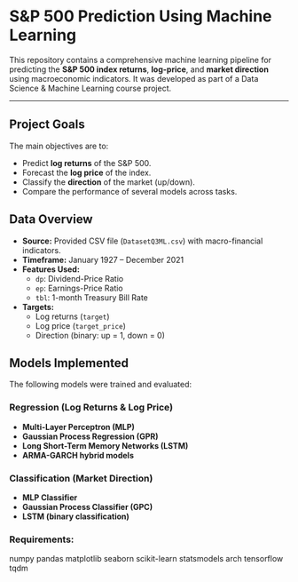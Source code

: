 # S&P 500 Prediction Using Machine Learning

This repository contains a comprehensive machine learning pipeline for predicting the **S&P 500 index returns**, **log-price**, and **market direction** using macroeconomic indicators. It was developed as part of a Data Science & Machine Learning course project.

---

##  Project Goals

The main objectives are to:

- Predict **log returns** of the S&P 500.
- Forecast the **log price** of the index.
- Classify the **direction** of the market (up/down).
- Compare the performance of several models across tasks.



##  Data Overview

- **Source:** Provided CSV file (`DatasetQ3ML.csv`) with macro-financial indicators.
- **Timeframe:** January 1927 – December 2021
- **Features Used:**
  - `dp`: Dividend-Price Ratio  
  - `ep`: Earnings-Price Ratio  
  - `tbl`: 1-month Treasury Bill Rate
- **Targets:**
  - Log returns (`target`)
  - Log price (`target_price`)
  - Direction (binary: up = 1, down = 0)



##  Models Implemented

The following models were trained and evaluated:

###  Regression (Log Returns & Log Price)
- **Multi-Layer Perceptron (MLP)**
- **Gaussian Process Regression (GPR)**
- **Long Short-Term Memory Networks (LSTM)**
- **ARMA-GARCH hybrid models**

###  Classification (Market Direction)
- **MLP Classifier**
- **Gaussian Process Classifier (GPC)**
- **LSTM (binary classification)**


###  Requirements:
numpy
pandas
matplotlib
seaborn
scikit-learn
statsmodels
arch
tensorflow
tqdm


